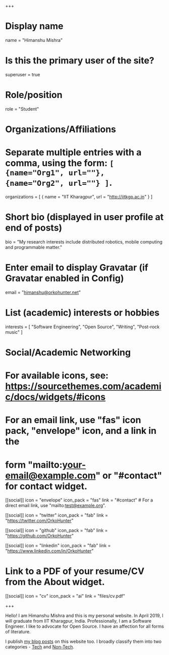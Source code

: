 +++
# Display name
name = "Himanshu Mishra"

# Is this the primary user of the site?
superuser = true

# Role/position
role = "Student"

# Organizations/Affiliations
#   Separate multiple entries with a comma, using the form: `[ {name="Org1", url=""}, {name="Org2", url=""} ]`.
organizations = [ { name = "IIT Kharagpur", url = "http://iitkgp.ac.in" } ]

# Short bio (displayed in user profile at end of posts)
bio = "My research interests include distributed robotics, mobile computing and programmable matter."

# Enter email to display Gravatar (if Gravatar enabled in Config)
email = "himanshu@orkohunter.net"

# List (academic) interests or hobbies
interests = [
  "Software Engineering",
  "Open Source",
  "Writing",
  "Post-rock music"
]

# Social/Academic Networking
# For available icons, see: https://sourcethemes.com/academic/docs/widgets/#icons
#   For an email link, use "fas" icon pack, "envelope" icon, and a link in the
#   form "mailto:your-email@example.com" or "#contact" for contact widget.

[[social]]
  icon = "envelope"
  icon_pack = "fas"
  link = "#contact"  # For a direct email link, use "mailto:test@example.org".

[[social]]
  icon = "twitter"
  icon_pack = "fab"
  link = "https://twitter.com/OrkoHunter"

[[social]]
  icon = "github"
  icon_pack = "fab"
  link = "https://github.com/OrkoHunter"

[[social]]
  icon = "linkedin"
  icon_pack = "fab"
  link = "https://www.linkedin.com/in/OrkoHunter"

# Link to a PDF of your resume/CV from the About widget.
[[social]]
  icon = "cv"
  icon_pack = "ai"
  link = "files/cv.pdf"

+++

Hello! I am Himanshu Mishra and this is my personal website. In April 2019, I will graduate from IIT Kharagpur, India. Professionally, I am a Software Engineer. I like to advocate for Open Source. I have an affection for all forms of literature.

I publish [my blog posts](/post) on this website too. I broadly classify them into two categories - [Tech](/categories/tech) and [Non-Tech](/categories/non-tech).
